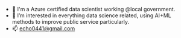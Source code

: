 - 👋 I'm a Azure certified data scientist working @local government.
- 👀 I’m interested in everything data science related, using AI+ML methods to improve public service particularly.
- 📫 echo0441@gmail.com

<!---
Echo0441/Echo0441 is a ✨ special ✨ repository because its `README.md` (this file) appears on your GitHub profile.
You can click the Preview link to take a look at your changes.
--->
